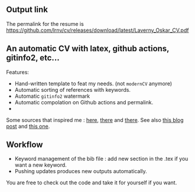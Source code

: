 ## Output link

The permalink for the resume is https://github.com/lrnv/cv/releases/download/latest/Laverny_Oskar_CV.pdf

## An automatic CV with latex, github actions, gitinfo2, etc... 

Features: 
- Hand-written template to feat my needs. (not `modernCV` anymore)
- Automatic sorting of references with keywords. 
- Automatic `gitinfo2` watermark
- Automatic compolation on Github actions and permalink.
- 
Some sources that inspired me : [here](https://github.com/Qkessler/cv), [there](https://github.com/marvinpinto/actions/blob/master/.github/workflows/pre-release.yml) and [there](https://github.com/rbarazzutti/gitinfo2-latexmk). See also [this blog post](https://www.actuarial.science/post/automatic-latex-resume-with-github-action-and-gitinfo2-watermark/) and [this one](https://www.actuarial.science/post/using-git-and-github-for-latex-writting/).

## Workflow

- Keyword management of the bib file : add new section in the .tex if you want a new keyword. 
- Pushing updates produces new outputs automatically. 

You are free to check out the code and take it for yourself if you want.
